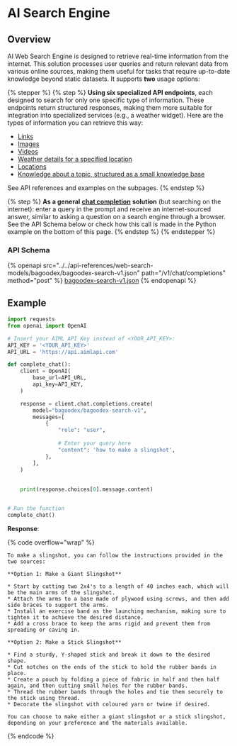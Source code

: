 # AI Search Engine

## Overview

AI Web Search Engine is designed to retrieve real-time information from the internet. This solution processes user queries and return relevant data from various online sources, making them useful for tasks that require up-to-date knowledge beyond static datasets. It supports **two** usage options:

{% stepper %}
{% step %}
**Using six specialized API endpoints**, each designed to search for only one specific type of information. These endpoints return structured responses, making them more suitable for integration into specialized services (e.g., a weather widget). Here are the types of information you can retrieve this way:

* [Links](https://docs.aimlapi.com/api-overview/web-search-models/bagoodex/bagoodex-bagoodex-search-v1/find-links)
* [Images](https://docs.aimlapi.com/api-overview/web-search-models/bagoodex/bagoodex-bagoodex-search-v1/find-images)
* [Videos](https://docs.aimlapi.com/api-overview/web-search-models/bagoodex/bagoodex-bagoodex-search-v1/find-videos)
* [Weather details for a specified location](https://docs.aimlapi.com/api-overview/web-search-models/bagoodex/bagoodex-bagoodex-search-v1/find-the-weather)
* [Locations](https://docs.aimlapi.com/api-overview/web-search-models/bagoodex/bagoodex-bagoodex-search-v1/find-a-local-map)
* [Knowledge about a topic, structured as a small knowledge base](https://docs.aimlapi.com/api-overview/web-search-models/bagoodex/bagoodex-bagoodex-search-v1/get-a-knowledge-structure)

See API references and examples on the subpages.
{% endstep %}

{% step %}
**As a general** [**chat completion**](../../capabilities/completion-or-chat-models.md) **solution** (but searching on the internet): enter a query in the prompt and receive an internet-sourced answer, similar to asking a question on a search engine through a browser. See the API Schema below or check how this call is made in the Python example on the bottom of this page.
{% endstep %}
{% endstepper %}

### API Schema

{% openapi src="../../api-references/web-search-models/bagoodex/bagoodex-search-v1.json" path="/v1/chat/completions" method="post" %}
[bagoodex-search-v1.json](../../api-references/web-search-models/bagoodex/bagoodex-search-v1.json)
{% endopenapi %}

## Example

```python
import requests
from openai import OpenAI

# Insert your AIML API Key instead of <YOUR_API_KEY>:
API_KEY = '<YOUR_API_KEY>'
API_URL = 'https://api.aimlapi.com'

def complete_chat():
    client = OpenAI(
        base_url=API_URL,
        api_key=API_KEY,
    )    

    response = client.chat.completions.create(
        model="bagoodex/bagoodex-search-v1",
        messages=[
            {
                "role": "user",
                
                # Enter your query here
                "content": 'how to make a slingshot',
            },
        ],
    )
    
    
    print(response.choices[0].message.content)


# Run the function
complete_chat()
```

**Response**:

{% code overflow="wrap" %}
```
To make a slingshot, you can follow the instructions provided in the two sources:

**Option 1: Make a Giant Slingshot**

* Start by cutting two 2x4's to a length of 40 inches each, which will be the main arms of the slingshot.
* Attach the arms to a base made of plywood using screws, and then add side braces to support the arms.
* Install an exercise band as the launching mechanism, making sure to tighten it to achieve the desired distance.
* Add a cross brace to keep the arms rigid and prevent them from spreading or caving in.

**Option 2: Make a Stick Slingshot**

* Find a sturdy, Y-shaped stick and break it down to the desired shape.
* Cut notches on the ends of the stick to hold the rubber bands in place.
* Create a pouch by folding a piece of fabric in half and then half again, and then cutting small holes for the rubber bands.        
* Thread the rubber bands through the holes and tie them securely to the stick using thread.
* Decorate the slingshot with coloured yarn or twine if desired.

You can choose to make either a giant slingshot or a stick slingshot, depending on your preference and the materials available.  
```
{% endcode %}

